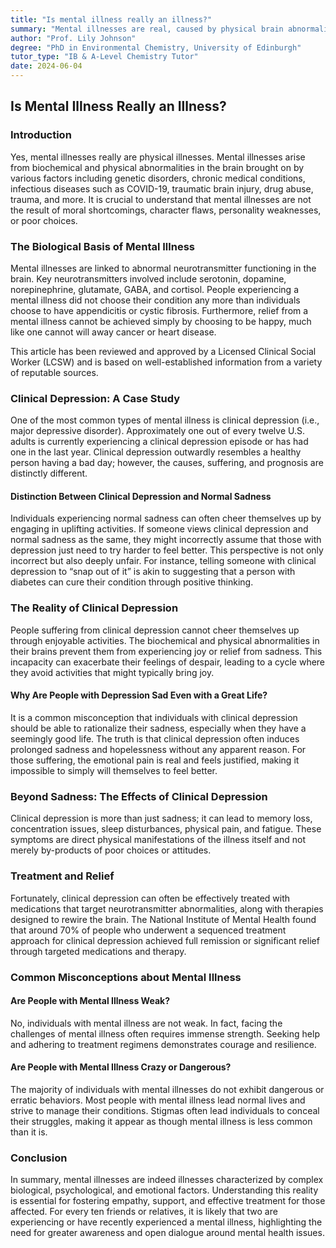 ```yaml
---
title: "Is mental illness really an illness?"
summary: "Mental illnesses are real, caused by physical brain abnormalities. They are not character flaws or choices. Depression, a common mental illness, involves neurotransmitter imbalances and can cause more than sadness.  Medication and therapy can provide relief, but unhelpful comments can worsen symptoms.  Mental illness is common and everyone should learn about it and offer support."
author: "Prof. Lily Johnson"
degree: "PhD in Environmental Chemistry, University of Edinburgh"
tutor_type: "IB & A-Level Chemistry Tutor"
date: 2024-06-04
---
```


## Is Mental Illness Really an Illness?

### Introduction

Yes, mental illnesses really are physical illnesses. Mental illnesses arise from biochemical and physical abnormalities in the brain brought on by various factors including genetic disorders, chronic medical conditions, infectious diseases such as COVID-19, traumatic brain injury, drug abuse, trauma, and more. It is crucial to understand that mental illnesses are not the result of moral shortcomings, character flaws, personality weaknesses, or poor choices.

### The Biological Basis of Mental Illness

Mental illnesses are linked to abnormal neurotransmitter functioning in the brain. Key neurotransmitters involved include serotonin, dopamine, norepinephrine, glutamate, GABA, and cortisol. People experiencing a mental illness did not choose their condition any more than individuals choose to have appendicitis or cystic fibrosis. Furthermore, relief from a mental illness cannot be achieved simply by choosing to be happy, much like one cannot will away cancer or heart disease.

This article has been reviewed and approved by a Licensed Clinical Social Worker (LCSW) and is based on well-established information from a variety of reputable sources.

### Clinical Depression: A Case Study

One of the most common types of mental illness is clinical depression (i.e., major depressive disorder). Approximately one out of every twelve U.S. adults is currently experiencing a clinical depression episode or has had one in the last year. Clinical depression outwardly resembles a healthy person having a bad day; however, the causes, suffering, and prognosis are distinctly different.

#### Distinction Between Clinical Depression and Normal Sadness

Individuals experiencing normal sadness can often cheer themselves up by engaging in uplifting activities. If someone views clinical depression and normal sadness as the same, they might incorrectly assume that those with depression just need to try harder to feel better. This perspective is not only incorrect but also deeply unfair. For instance, telling someone with clinical depression to “snap out of it” is akin to suggesting that a person with diabetes can cure their condition through positive thinking.

### The Reality of Clinical Depression

People suffering from clinical depression cannot cheer themselves up through enjoyable activities. The biochemical and physical abnormalities in their brains prevent them from experiencing joy or relief from sadness. This incapacity can exacerbate their feelings of despair, leading to a cycle where they avoid activities that might typically bring joy. 

#### Why Are People with Depression Sad Even with a Great Life?

It is a common misconception that individuals with clinical depression should be able to rationalize their sadness, especially when they have a seemingly good life. The truth is that clinical depression often induces prolonged sadness and hopelessness without any apparent reason. For those suffering, the emotional pain is real and feels justified, making it impossible to simply will themselves to feel better.

### Beyond Sadness: The Effects of Clinical Depression

Clinical depression is more than just sadness; it can lead to memory loss, concentration issues, sleep disturbances, physical pain, and fatigue. These symptoms are direct physical manifestations of the illness itself and not merely by-products of poor choices or attitudes. 

### Treatment and Relief

Fortunately, clinical depression can often be effectively treated with medications that target neurotransmitter abnormalities, along with therapies designed to rewire the brain. The National Institute of Mental Health found that around 70% of people who underwent a sequenced treatment approach for clinical depression achieved full remission or significant relief through targeted medications and therapy.

### Common Misconceptions about Mental Illness

#### Are People with Mental Illness Weak?

No, individuals with mental illness are not weak. In fact, facing the challenges of mental illness often requires immense strength. Seeking help and adhering to treatment regimens demonstrates courage and resilience. 

#### Are People with Mental Illness Crazy or Dangerous?

The majority of individuals with mental illnesses do not exhibit dangerous or erratic behaviors. Most people with mental illness lead normal lives and strive to manage their conditions. Stigmas often lead individuals to conceal their struggles, making it appear as though mental illness is less common than it is.

### Conclusion

In summary, mental illnesses are indeed illnesses characterized by complex biological, psychological, and emotional factors. Understanding this reality is essential for fostering empathy, support, and effective treatment for those affected. For every ten friends or relatives, it is likely that two are experiencing or have recently experienced a mental illness, highlighting the need for greater awareness and open dialogue around mental health issues.
    